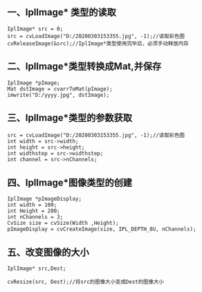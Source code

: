## 一、IplImage* 类型的读取
```
IplImage* src = 0;
src = cvLoadImage("D:/20200303153355.jpg", -1);//读取彩色图
cvReleaseImage(&src);//IplImage*类型使用完毕后，必须手动释放内存
```

## 二、IplImage*类型转换成Mat,并保存
```
IplImage *pImage;
Mat dstImage = cvarrToMat(pImage);
imwrite("D:/yyyy.jpg", dstImage);
```
## 三、IplImage*类型的参数获取
```
src = cvLoadImage("D:/20200303153355.jpg", -1);//读取彩色图
int width = src->width;
int height = src->height;
int widthstep = src->widthstep;
int channel = src->nChannels;
```
## 四、IplImage*图像类型的创建
```
IplImage *pImageDisplay;
int width = 100;
int Height = 200;
int nChannels = 3;
CvSize size = cvSize(Width ,Height);
pImageDisplay = cvCreateImage(size, IPL_DEPTH_8U, nChannels);
```
## 五、改变图像的大小
```
IplImage* src,Dest;

cvResize(src, Dest);//将src的图像大小变成Dest的图像大小
```
